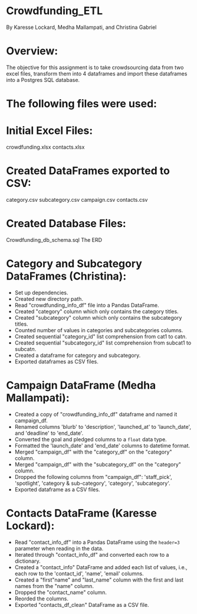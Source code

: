 # Crowdfunding_ETL

By Karesse Lockard, Medha Mallampati, and Christina Gabriel



# **Overview:**
The objective for this assignment is to take crowdsourcing data from two excel files, transform them into 4 dataframes and import these dataframes into a Postgres SQL database.



# **The following files were used:**

# **Initial Excel Files:**
crowdfunding.xlsx
contacts.xlsx


# **Created DataFrames exported to CSV:**
category.csv
subcategory.csv
campaign.csv
contacts.csv


# **Created Database Files:**
Crowdfunding_db_schema.sql
The ERD



# **Category and Subcategory DataFrames (Christina):**

* Set up dependencies. 
* Created new directory path. 
* Read "crowdfunding_info_df" file into a Pandas DataFrame.
* Created "category" column which only contains the category titles.
* Created "subcategory" column which only contains the subcategory titles.
* Counted number of values in categories and subcategories columns.
* Created sequential "category_id" list comprehension from cat1 to cat*n*.
* Created sequential "subcategory_id" list comprehension from subcat1 to subcat*n*.
* Created a dataframe for category and subcategory.
* Exported dataframes as CSV files.



# **Campaign DataFrame (Medha Mallampati):**

* Created a copy of "crowdfunding_info_df" dataframe and named it campaign_df.
* Renamed columns 'blurb' to 'description', 'launched_at' to 'launch_date', and 'deadline' to 'end_date'.
* Converted the goal and pledged columns to a `float` data type.
* Formatted the 'launch_date' and 'end_date' columns to datetime format.
* Merged "campaign_df" with the "category_df" on the "category" column.
* Merged "campaign_df" with the "subcategory_df" on the "category" column.
* Dropped the following columns from "campaign_df": 'staff_pick', 'spotlight', 'category & sub-category', 'category', 'subcategory'. 
* Exported dataframe as a CSV files.



# **Contacts DataFrame (Karesse Lockard):**

* Read "contact_info_df" into a Pandas DataFrame using the `header=3` parameter when reading in the data.
* Iterated through "contact_info_df" and converted each row to a dictionary.
* Created a "contact_info" DataFrame and added each list of values, i.e., each row to the 'contact_id', 'name', 'email' columns.
* Created a "first"name" and "last_name" column with the first and last names from the "name" column. 
* Dropped the "contact_name" column.
* Reorded the columns.
* Exported "contacts_df_clean" DataFrame as a CSV file. 

